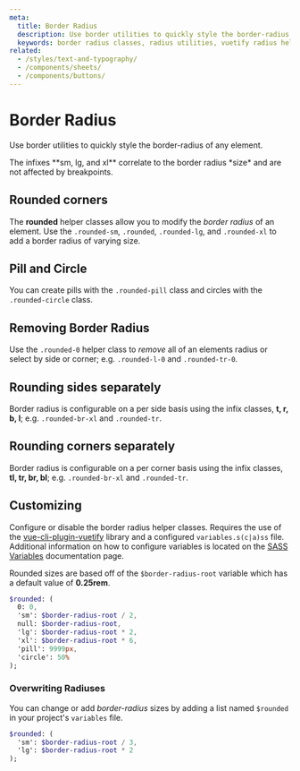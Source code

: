```yaml
---
meta:
  title: Border Radius
  description: Use border utilities to quickly style the border-radius of any element.
  keywords: border radius classes, radius utilities, vuetify radius helper classes
related:
  - /styles/text-and-typography/
  - /components/sheets/
  - /components/buttons/
---
```


# Border Radius

Use border utilities to quickly style the border-radius of any element.

<entry-ad />

<alert type="info">
    The infixes **sm, lg, and xl** correlate to the border radius *size* and are not affected
    by breakpoints.
</alert>

## Rounded corners

The **rounded** helper classes allow you to modify the *border radius* of an element. Use the `.rounded-sm`, `.rounded`, `.rounded-lg`, and `.rounded-xl` to add a border radius of varying size.

<example file="v-border-radius/misc-rounded" />

## Pill and Circle

You can create pills with the `.rounded-pill` class and circles with the `.rounded-circle` class.

<example file="v-border-radius/misc-pill-and-circle" />

## Removing Border Radius

Use the `.rounded-0` helper class to *remove* all of an elements radius or select by side or corner; e.g. `.rounded-l-0` and `.rounded-tr-0`.

<example file="v-border-radius/misc-removing" />

## Rounding sides separately

Border radius is configurable on a per side basis using the infix classes, **t, r, b, l**; e.g. `.rounded-br-xl` and `.rounded-tr`.

<example file="v-border-radius/misc-by-side" />

## Rounding corners separately

Border radius is configurable on a per corner basis using the infix classes, **tl, tr, br, bl**; e.g. `.rounded-br-xl` and `.rounded-tr`.

<example file="v-border-radius/misc-separately" />

## Customizing

Configure or disable the border radius helper classes. Requires the use of the [vue-cli-plugin-vuetify](https://github.com/vuetifyjs/vue-cli-plugins/tree/master/packages/vue-cli-plugin-vuetify) library and a configured `variables.s(c|a)ss` file. Additional information on how to configure variables is located on the [SASS Variables](/customization/sass-variables) documentation page.

Rounded sizes are based off of the `$border-radius-root` variable which has a default value of **0.25rem**.

```sass
$rounded: (
  0: 0,
  'sm': $border-radius-root / 2,
  null: $border-radius-root,
  'lg': $border-radius-root * 2,
  'xl': $border-radius-root * 6,
  'pill': 9999px,
  'circle': 50%
);
```

### Overwriting Radiuses

You can change or add *border-radius* sizes by adding a list named `$rounded` in your project's `variables` file.

```sass
$rounded: (
  'sm': $border-radius-root / 3,
  'lg': $border-radius-root * 2
);
```

<backmatter />